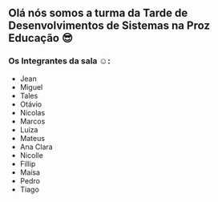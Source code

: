 ## Olá nós somos a turma da Tarde de Desenvolvimentos de Sistemas na Proz Educação 😎

### Os Integrantes da sala ☺️:

- Jean
- Miguel
- Tales
- Otávio
- Nicolas
- Marcos
- Luíza
- Mateus
- Ana Clara
- Nicolle
- Fillip
- Maísa
- Pedro
- Tiago



<!--
**prozdevbullying/prozdevbullying** is a ✨ _special_ ✨ repository because its `README.md` (this file) appears on your GitHub profile.

Here are some ideas to get you started:

- 🔭 I’m currently working on ...
- 🌱 I’m currently learning ...
- 👯 I’m looking to collaborate on ...
- 🤔 I’m looking for help with ...
- 💬 Ask me about ...
- 📫 How to reach me: ...
- 😄 Pronouns: ...
- ⚡ Fun fact: ...
-->
